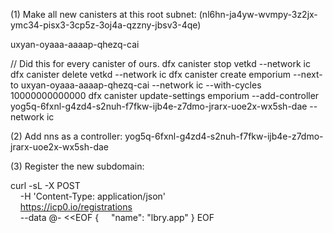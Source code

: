(1) Make all new canisters at this root subnet: (nl6hn-ja4yw-wvmpy-3z2jx-ymc34-pisx3-3cp5z-3oj4a-qzzny-jbsv3-4qe)


uxyan-oyaaa-aaaap-qhezq-cai

// Did this for every canister of ours.
dfx canister stop vetkd --network ic
dfx canister delete vetkd --network ic
dfx canister create emporium --next-to uxyan-oyaaa-aaaap-qhezq-cai --network ic  --with-cycles 10000000000000
dfx canister update-settings emporium --add-controller yog5q-6fxnl-g4zd4-s2nuh-f7fkw-ijb4e-z7dmo-jrarx-uoe2x-wx5sh-dae --network ic


(2) Add nns as a controller: yog5q-6fxnl-g4zd4-s2nuh-f7fkw-ijb4e-z7dmo-jrarx-uoe2x-wx5sh-dae

(3) Register the new subdomain: 

curl -sL -X POST \
    -H 'Content-Type: application/json' \
    https://icp0.io/registrations \
    --data @- <<EOF
{
    "name": "lbry.app"
}
EOF